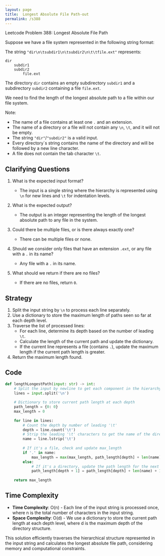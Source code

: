 ```yaml
---
layout: page
title:  Longest Absolute File Path-out
permalink: /s388
---
```


Leetcode Problem 388: Longest Absolute File Path

Suppose we have a file system represented in the following string format:

The string `"dir\n\tsubdir1\n\tsubdir2\n\t\tfile.ext"` represents:

```
dir
    subdir1
    subdir2
        file.ext
```

The directory `dir` contains an empty subdirectory `subdir1` and a subdirectory `subdir2` containing a file `file.ext`.

We need to find the length of the longest absolute path to a file within our file system.

Note:
- The name of a file contains at least one `.` and an extension.
- The name of a directory or a file will not contain any `\n`, `\t`, and it will not be empty.
- The string `"dir"`/`"subdir2"` is a valid input.
- Every directory`s string contains the name of the directory and will be followed by a new line character.
- A file does not contain the tab character `\t`.

## Clarifying Questions

1. What is the expected input format?
   - The input is a single string where the hierarchy is represented using `\n` for new lines and `\t` for indentation levels.
   
2. What is the expected output?
   - The output is an integer representing the length of the longest absolute path to any file in the system.

3. Could there be multiple files, or is there always exactly one?
   - There can be multiple files or none.

4. Should we consider only files that have an extension `.ext`, or any file with a `.` in its name?
   - Any file with a `.` in its name.

5. What should we return if there are no files?
   - If there are no files, return `0`.

## Strategy

1. Split the input string by `\n` to process each line separately.
2. Use a dictionary to store the maximum length of paths seen so far at each depth level.
3. Traverse the list of processed lines:
   - For each line, determine its depth based on the number of leading `\t`.
   - Calculate the length of the current path and update the dictionary.
   - If the current line represents a file (contains `.`), update the maximum length if the current path length is greater.
4. Return the maximum length found.

## Code

```python
def lengthLongestPath(input: str) -> int:
    # Split the input by newline to get each component in the hierarchy
    lines = input.split('\n')
    
    # Dictionary to store current path length at each depth
    path_length = {0: 0}
    max_length = 0
    
    for line in lines:
        # Count the depth by number of leading '\t'
        depth = line.count('\t')
        # Strip the leading '\t' characters to get the name of the directory or file
        name = line.lstrip('\t')
        
        # If it's a file, check and update max_length
        if '.' in name:
            max_length = max(max_length, path_length[depth] + len(name))
        else:
            # If it's a directory, update the path length for the next level
            path_length[depth + 1] = path_length[depth] + len(name) + 1
    
    return max_length
```

## Time Complexity

- **Time Complexity**: O(n) - Each line of the input string is processed once, where n is the total number of characters in the input string.
- **Space Complexity**: O(d) - We use a dictionary to store the current path length at each depth level, where d is the maximum depth of the directory structure.

This solution efficiently traverses the hierarchical structure represented in the input string and calculates the longest absolute file path, considering memory and computational constraints.